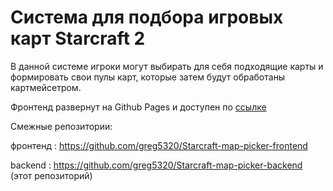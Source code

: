 # Система для подбора игровых карт Starcraft 2
В данной системе игроки могут выбирать для себя подходящие карты и формировать свои пулы карт, которые затем будут обработаны картмейсетром.

Фронтенд развернут на Github Pages и доступен по <a href = "https://greg5320.github.io/Starcraft-map-picker-frontend"> ссылке<a/>

Смежные репозитории:

фронтенд : <a href ="https://github.com/greg5320/Starcraft-map-picker-frontend">https://github.com/greg5320/Starcraft-map-picker-frontend<a/> 


backend : <a href ="https://github.com/greg5320/Starcraft-map-picker-backend">https://github.com/greg5320/Starcraft-map-picker-backend<a/> (этот репозиторий)

